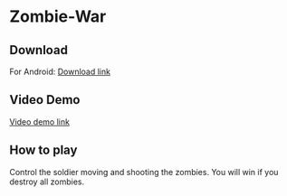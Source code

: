 # Zombie-War
## Download
For Android: [Download link](https://drive.google.com/file/d/10PkeQv5Rc3M36Y8ea8f_-dvJSNIKeXNQ/view?usp=sharing)
## Video Demo
[Video demo link](https://drive.google.com/file/d/1otjJ8wPYgtYjd7016wWqiDxJr6371Fcr/view?usp=sharing)
## How to play
Control the soldier moving and shooting the zombies.
You will win if you destroy all zombies.

